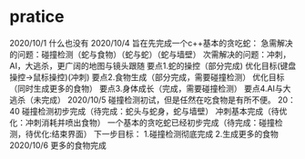 # pratice
2020/10/1 什么也没有
2020/10/4 旨在先完成一个c++基本的贪吃蛇：
          急需解决的问题：碰撞检测（蛇与食物）（蛇与蛇）（蛇与墙壁）
          次需解决的问题：冲刺，AI，大逃杀，更广阔的地图与镜头跟随
          要点1.蛇的操控（部分完成)
                优化目标(键盘操控→鼠标操控)(冲刺)
          要点2.⻝物生成（部分完成，需要碰撞检测）
                优化目标（同时生成更多的食物）
          要点3.⾝体成长（完成，需要碰撞检测）
          要点4.AI与大逃杀（未完成）
2020/10/5
 碰撞检测初试，但是任然在吃食物是有所不便。
 20：40 碰撞检测初步完成（待完成：蛇头与蛇身，蛇与墙壁）
        冲刺基本完成（待优化：冲刺消耗并喷出食物）
        一个基本的贪吃蛇已经初步完成（待完成：碰撞检测，待优化:结束界面）
        下一步目标： 1.碰撞检测彻底完成
                     2.生成更多的食物
2020/10/6
         更多的食物完成
